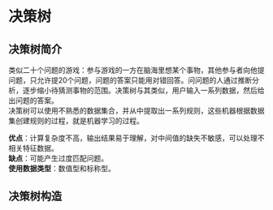 # 决策树

## 决策树简介
类似二十个问题的游戏：参与游戏的一方在脑海里想某个事物，其他参与者向他提问题，只允许提20个问题，问题的答案只能用对错回答。问问题的人通过推断分析，逐步缩小待猜测事物的范围。决策树与其类似，用户输入一系列数据，然后给出问题的答案。</br>
决策树可以使用不熟悉的数据集合，并从中提取出一系列规则，这些机器根据数据集创建规则的过程，就是机器学习的过程。

**优点**：计算复杂度不高，输出结果易于理解，对中间值的缺失不敏感，可以处理不相关特征数据。</br>
**缺点**：可能产生过度匹配问题。</br>
**使用数据类型**：数值型和标称型。</br>

## 决策树构造







